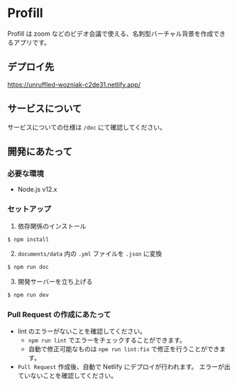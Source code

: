 # Profill

Profill は zoom などのビデオ会議で使える、名刺型バーチャル背景を作成できるアプリです。

## デプロイ先

https://unruffled-wozniak-c2de31.netlify.app/

## サービスについて

サービスについての仕様は `/doc` にて確認してください。

## 開発にあたって

### 必要な環境

- Node.js v12.x

### セットアップ

1. 依存関係のインストール

```bash
$ npm install
```

2. `documents/data` 内の `.yml` ファイルを `.json` に変換

```bash
$ npm run doc
```

3. 開発サーバーを立ち上げる

```bash
$ npm run dev
```

### Pull Request の作成にあたって

- lint のエラーがないことを確認してください。
    - `npm run lint` でエラーをチェックすることができます。
    - 自動で修正可能なものは `npm run lint:fix` で修正を行うことができます。
- `Pull Request` 作成後、自動で Netlify にデプロイが行われます。
エラーが出ていないことを確認してください。
 
